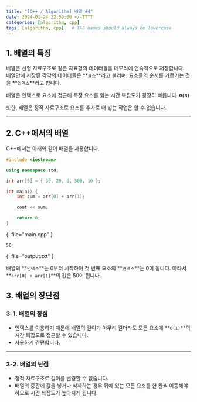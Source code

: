 ```yaml
---
title: "[C++ / Algorithm] 배열 #4"
date: 2024-01-24 22:50:00 +/-TTTT
categories: [algorithm, cpp]
tags: [algorithm, cpp]   # TAG names should always be lowercase
---
```


## 1. 배열의 특징

배열은 선형 자료구조로 같은 자료형의 데이터들을 메모리에 연속적으로 저장합니다.<br>
배열안에 저장된 각각의 데이터들은 **`요소`**라고 불리며, 요소들의 순서를 가르키는 것을 **`인덱스`**라고 합니다.

배열은 인덱스로 요소에 접근해 특정 요소를 읽는 시간 복잡도가 굉장히 빠릅니다. **`O(N)`**<br>

또한, 배열은 정적 자료구조로 요소를 추가로 더 넣는 작업은 할 수 없습니다.

----

## 2. C++에서의 배열

C++에서는 아래와 같이 배열을 사용합니다.

```cpp
#include <iostream>

using namespace std;

int arr[5] = { 30, 20, 0, 500, 10 };

int main() {
    int sum = arr[0] + arr[1];

    cout << sum;

    return 0;
}
```
{: file="main.cpp" }
```
50
```
{: file="output.txt" }

배열의 **`인덱스`**는 0부터 시작하며 첫 번째 요소의 **`인덱스`**는 0이 됩니다.
따라서 **`arr[0] + arr[1]`**의 값은 50이 됩니다.

## 3. 배열의 장단점

### 3-1. 배열의 장점

* 인덱스를 이용하기 때문에 배열의 길이가 아무리 길더라도 모든 요소에 **`O(1)`**의 시간 복잡도로 접근할 수 있습니다.
* 사용하기 간편합니다.

----

### 3-2. 배열의 단점

* 정적 자료구조로 길이를 변경할 수 없습니다.
* 배열의 중간에 값을 넣거나 삭제하는 경우 뒤에 있는 모든 요소를 한 칸씩 이동해야 하므로 시간 복잡도가 높아지게 됩니다.